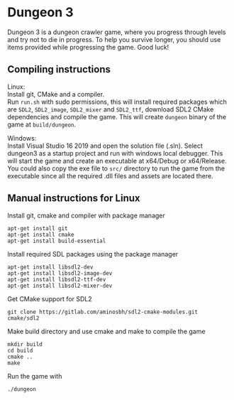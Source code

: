 # Dungeon 3 

Dungeon 3 is a dungeon crawler game, where you progress through levels and try not to die in progress. To help you survive longer, you should use items provided while progressing the game. Good luck!


## Compiling instructions

Linux:  
Install git, CMake and a compiler.  
Run `run.sh` with sudo permissions, this will install required packages which are `SDL2`, `SDL2_image`, `SDL2_mixer` and `SDL2_ttf`, download SDL2 CMake dependencies and compile the game.
This will create `dungeon` binary of the game at `build/dungeon`.


Windows:  
Install Visual Studio 16 2019 and open the solution file (.sln).
Select dungeon3 as a startup project and run with windows local debugger. This will start the game and create an executable at x64/Debug or x64/Release.
You could also copy the exe file to `src/` directory to run the game from the executable since all the required .dll files and assets are located there.


## Manual instructions for Linux
Install git, cmake and compiler with package manager
```
apt-get install git
apt-get install cmake
apt-get install build-essential
```

Install required SDL packages using the package manager
```
apt-get install libsdl2-dev
apt-get install libsdl2-image-dev
apt-get install libsdl2-ttf-dev
apt-get install libsdl2-mixer-dev
```

Get CMake support for SDL2
```
git clone https://gitlab.com/aminosbh/sdl2-cmake-modules.git cmake/sdl2
```

Make build directory and use cmake and make to compile the game
```
mkdir build
cd build
cmake ..
make
```

Run the game with
```
./dungeon
```
